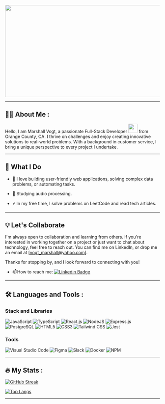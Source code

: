 <div id="header" align="center">
  <img src="https://media.giphy.com/media/dWesBcTLavkZuG35MI/giphy.gif" width="600" height="300"/>
</div>

---

## :man_technologist: About Me :
Hello, I am Marshall Vogt, a passionate Full-Stack Developer <img src="https://media.giphy.com/media/WUlplcMpOCEmTGBtBW/giphy.gif" width="30"> from Orange County, CA. I thrive on challenges and enjoy creating innovative solutions to real-world problems. With a background in customer service, I bring a unique perspective to every project I undertake.

---
## 🚀 What I Do

- :telescope: I love building user-friendly web applications, solving complex data problems, or automating tasks.

- :seedling: Studying audio processing.

- :zap: In my free time, I solve problems on LeetCode and read tech articles.

---
## 💡 Let's Collaborate

I'm always open to collaboration and learning from others. If you're interested in working together on a project or just want to chat about technology, feel free to reach out. You can find me on LinkedIn, or drop me an email at [vogt_marshall@yahoo.com].

Thanks for stopping by, and I look forward to connecting with you!

- :mailbox:How to reach me: [![Linkedin Badge](https://img.shields.io/badge/LinkedIn-blue?style=for-the-badge&logo=linkedin&logoColor=white)](https://www.linkedin.com/in/marshall-vogt/)

---

## :hammer_and_wrench: Languages and Tools :
### Stack and Libraries
![JavaScript](https://img.shields.io/badge/javascript-%23323330.svg?style=for-the-badge&logo=javascript&logoColor=%23F7DF1E)
![TypeScript](https://img.shields.io/badge/typescript-%23323330.svg?style=for-the-badge&logo=typescript&logoColor=white&color=235B97)
![React.js](https://img.shields.io/badge/react.js-%2320232a.svg?style=for-the-badge&logo=react&logoColor=%2361DAFB) 
![NodeJS](https://img.shields.io/badge/node.js-6DA55F?style=for-the-badge&logo=node.js&logoColor=white)
![Express.js](https://img.shields.io/badge/express.js-%23404d59.svg?style=for-the-badge&logo=express&logoColor=%2361DAFB)
![PostgreSQL](https://img.shields.io/badge/postgresql-%23316192.svg?style=for-the-badge&logo=postgresql&logoColor=6699C4&color=212121)
![HTML5](https://img.shields.io/badge/html5-%23E34F26.svg?style=for-the-badge&logo=html5&logoColor=white)
![CSS3](https://img.shields.io/badge/css3-%231572B6.svg?style=for-the-badge&logo=css3&logoColor=white) 
![Tailwind CSS](https://img.shields.io/badge/tailwind_css-%23316192.svg?style=for-the-badge&logo=tailwindcss&logoColor=0B7FFF&color=071A2F)
![Jest](https://img.shields.io/badge/jest-%23316192.svg?style=for-the-badge&logo=jest&logoColor=C21325&color=black)


### Tools
![Visual Studio Code](https://img.shields.io/badge/Visual%20Studio%20Code-0078d7.svg?style=for-the-badge&logo=visual-studio-code&logoColor=007ACC&color=2C2C32)
![Figma](https://img.shields.io/badge/figma-%23F24E1E.svg?style=for-the-badge&logo=figma&logoColor=white)
![Slack](https://img.shields.io/badge/Slack-4A154B?style=for-the-badge&logo=slack&logoColor=white)
![Docker](https://img.shields.io/badge/docker-%230db7ed.svg?style=for-the-badge&logo=docker&logoColor=white)
![NPM](https://img.shields.io/badge/NPM-%23CB3837.svg?style=for-the-badge&logo=npm&logoColor=white)


---

## :fire: My Stats :
[![GitHub Streak](https://streak-stats.demolab.com/?user=marshall-vogt)](https://git.io/streak-stats)


[![Top Langs](https://github-readme-stats.vercel.app/api/top-langs/?username=marshall-vogt&layout=compact&theme=vision-friendly-dark)](https://github.com/anuraghazra/github-readme-stats)

---
